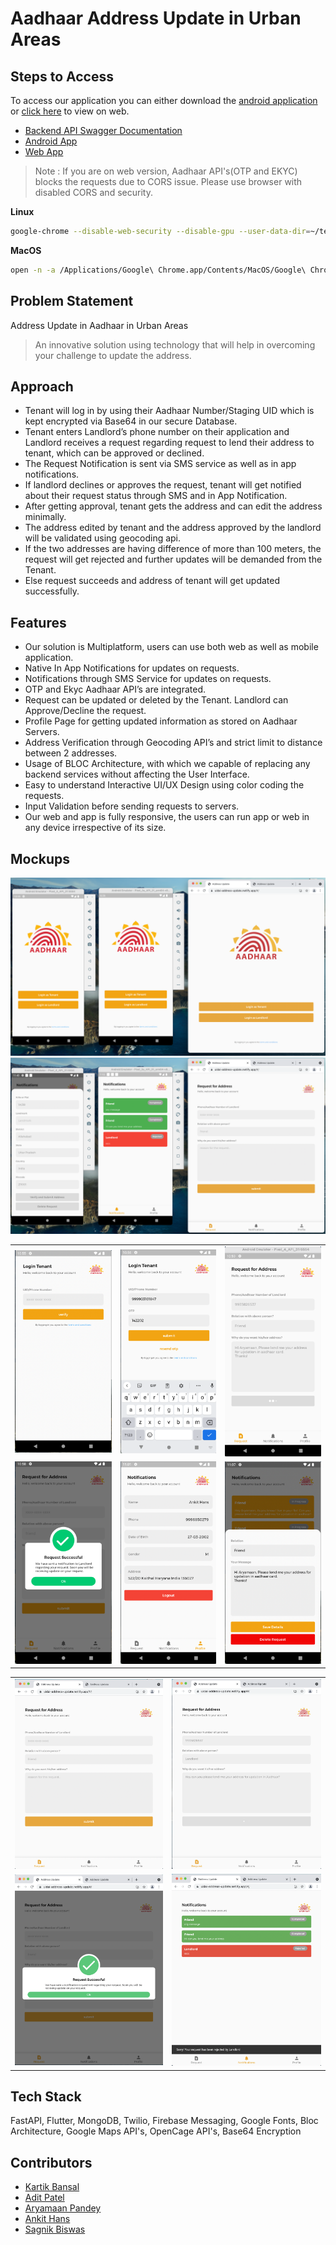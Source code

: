 # Aadhaar Address Update in Urban Areas

## Steps to Access
To access our application you can either download the [android application]() or [click here](https://uidai-address-update.netlify.app/) to view on web.

- [Backend API Swagger Documentation](https://uidai-aadhaar.herokuapp.com/docs)
- [Android App](https://github.com/ankithans/aadhaar-address-update/releases/download/v1.0.0/app-release.apk)
- [Web App](https://uidai-address-update.netlify.app/)

> Note : If you are on web version, Aadhaar API's(OTP and EKYC) blocks the requests due to CORS issue. Please use browser with disabled CORS and security.

**Linux**
```bash
google-chrome --disable-web-security --disable-gpu --user-data-dir=~/tem
```
**MacOS**
```bash
open -n -a /Applications/Google\ Chrome.app/Contents/MacOS/Google\ Chrome --args --user-data-dir="/tmp/chrome_dev_test" --disable-web-security
```

## Problem Statement
Address Update in Aadhaar in Urban Areas
> An innovative solution using technology that will help in overcoming your challenge to update the address.


## Approach
- Tenant will log in by using their Aadhaar Number/Staging UID which is kept encrypted via Base64 in our secure Database.
- Tenant enters Landlord’s phone number on their application and Landlord receives a request regarding request to lend their address to tenant, which can be approved or declined.
- The Request Notification is sent via SMS service as well as in app notifications.
- If landlord declines or approves the request, tenant will get notified about their request status through SMS and in App Notification.
- After getting approval, tenant gets the address and can edit the address minimally.
- The address edited by tenant and the address approved by the landlord will be validated using geocoding api.
- If the two addresses are having difference of more than 100 meters, the request will get rejected and further updates will be demanded from the Tenant.
- Else request succeeds and address of tenant will get updated successfully.

## Features
- Our solution is Multiplatform, users can use both web as well as mobile application.
- Native In App Notifications for updates on requests.
- Notifications through SMS Service for updates on requests.
- OTP and Ekyc Aadhaar API’s are integrated.
- Request can be updated or deleted by the Tenant.
Landlord can Approve/Decline the request.
- Profile Page for getting updated information as stored on Aadhaar Servers.
- Address Verification through Geocoding API’s and strict limit to distance between 2 addresses.
- Usage of BLOC Architecture, with which we capable of replacing any backend services without affecting the User Interface.
- Easy to understand Interactive UI/UX Design using color coding the requests.
- Input Validation before sending requests to servers.
- Our web and app is fully responsive, the users can run app or web in any device irrespective of its size.

## Mockups
<img src="./mockups/01.png">
<td><img src="./mockups/12.png"></td>

<table>
    <tr>
        <td><img src="./mockups/02.png"></td>
        <td><img src="./mockups/03.png"></td>
        <td><img src="./mockups/06.png"></td>
    </tr>
    <tr>
        <td><img src="./mockups/05.png"></td>
        <td><img src="./mockups/07.png"></td>
        <td><img src="./mockups/11.png"></td>
    </tr>
</table>
<table>
    <tr>
        <td><img src="./mockups/08.png"></td>
        <td><img src="./mockups/09.png"></td>
    </tr>
    <tr>
        <td><img src="./mockups/10.png"></td>
        <td><img src="./mockups/13.png"></td>
    </tr>
</table>

## Tech Stack
FastAPI, Flutter, MongoDB, Twilio, Firebase Messaging, Google Fonts, Bloc Architecture, Google Maps API's, OpenCage API's, Base64 Encryption

## Contributors
- [Kartik Bansal](https://github.com/kbansal77)
- [Adit Patel](https://github.com/aditpatel01)
- [Aryamaan Pandey](https://github.com/Aryamaan23)
- [Ankit Hans](https://github.com/ankithans)
- [Sagnik Biswas](https://github.com/sbiswas2209)
